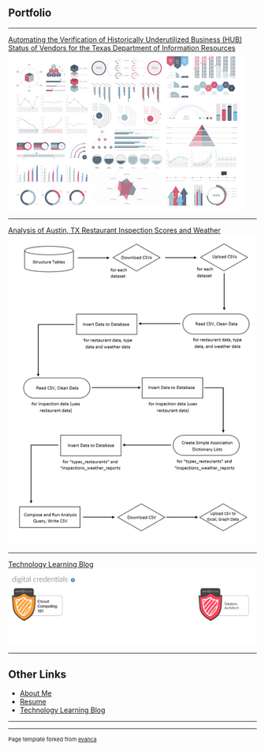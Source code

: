 ## Portfolio

---

[Automating the Verification of Historically Underutilized Business (HUB) Status of Vendors for the Texas Department of Information Resources](/capstone)
<img src="images/dummy_thumbnail.jpg?raw=true"/>

---
[Analysis of Austin, TX Restaurant Inspection Scores and Weather](https://github.com/mcslovenski/wrangling-project)
![wrangling project workflow image](images/workflow_image.PNG)

---
[Technology Learning Blog](https://github.com/mcslovenski/learning-blog)
![certifications screencap image](images/awseducate-certificates.jpg)

---

## Other Links

- [About Me](/about)
- [Resume](pdf/mike-slovenski.pdf)
- [Technology Learning Blog](https://github.com/mcslovenski/learning-blog)

---




---
<p style="font-size:11px">Page template forked from <a href="https://github.com/evanca/quick-portfolio">evanca</a></p>
<!-- Remove above link if you don't want to attibute -->
